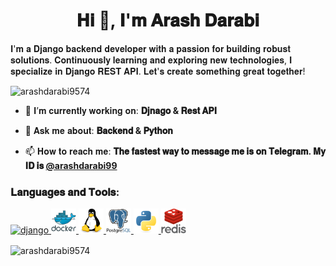 <h1 align="center">𝐇𝐢 👋, 𝐈'𝐦 𝐀𝐫𝐚𝐬𝐡 𝐃𝐚𝐫𝐚𝐛𝐢</h1>
<p align="left">𝐈'𝐦 𝐚 𝐃𝐣𝐚𝐧𝐠𝐨 𝐛𝐚𝐜𝐤𝐞𝐧𝐝 𝐝𝐞𝐯𝐞𝐥𝐨𝐩𝐞𝐫 𝐰𝐢𝐭𝐡 𝐚 𝐩𝐚𝐬𝐬𝐢𝐨𝐧 𝐟𝐨𝐫 𝐛𝐮𝐢𝐥𝐝𝐢𝐧𝐠 𝐫𝐨𝐛𝐮𝐬𝐭 𝐬𝐨𝐥𝐮𝐭𝐢𝐨𝐧𝐬. 𝐂𝐨𝐧𝐭𝐢𝐧𝐮𝐨𝐮𝐬𝐥𝐲 𝐥𝐞𝐚𝐫𝐧𝐢𝐧𝐠 𝐚𝐧𝐝 𝐞𝐱𝐩𝐥𝐨𝐫𝐢𝐧𝐠 𝐧𝐞𝐰 𝐭𝐞𝐜𝐡𝐧𝐨𝐥𝐨𝐠𝐢𝐞𝐬, 𝐈 𝐬𝐩𝐞𝐜𝐢𝐚𝐥𝐢𝐳𝐞 𝐢𝐧 𝐃𝐣𝐚𝐧𝐠𝐨 𝐑𝐄𝐒𝐓 𝐀𝐏𝐈. 𝐋𝐞𝐭'𝐬 𝐜𝐫𝐞𝐚𝐭𝐞 𝐬𝐨𝐦𝐞𝐭𝐡𝐢𝐧𝐠 𝐠𝐫𝐞𝐚𝐭 𝐭𝐨𝐠𝐞𝐭𝐡𝐞𝐫!
</p>
<p align="left"> <img src="https://komarev.com/ghpvc/?username=arashdarabi9574&label=Profile%20views&color=0e75b6&style=flat" alt="arashdarabi9574" /> </p>

- 🔭 𝐈’𝐦 𝐜𝐮𝐫𝐫𝐞𝐧𝐭𝐥𝐲 𝐰𝐨𝐫𝐤𝐢𝐧𝐠 𝐨𝐧: **𝐃𝐣𝐧𝐚𝐠𝐨 & 𝐑𝐞𝐬𝐭 𝐀𝐏𝐈**

- 💬 𝐀𝐬𝐤 𝐦𝐞 𝐚𝐛𝐨𝐮𝐭: **𝐁𝐚𝐜𝐤𝐞𝐧𝐝 & 𝐏𝐲𝐭𝐡𝐨𝐧**

- 📫 𝐇𝐨𝐰 𝐭𝐨 𝐫𝐞𝐚𝐜𝐡 𝐦𝐞: **𝐓𝐡𝐞 𝐟𝐚𝐬𝐭𝐞𝐬𝐭 𝐰𝐚𝐲 𝐭𝐨 𝐦𝐞𝐬𝐬𝐚𝐠𝐞 𝐦𝐞 𝐢𝐬 𝐨𝐧 𝐓𝐞𝐥𝐞𝐠𝐫𝐚𝐦. 𝐌𝐲 𝐈𝐃 𝐢𝐬 [@arashdarabi99](https://t.me/arashdarabi99)**

<p align="left">
</p>

<h3 align="left">𝐋𝐚𝐧𝐠𝐮𝐚𝐠𝐞𝐬 𝐚𝐧𝐝 𝐓𝐨𝐨𝐥𝐬: </h3>
<p align="left"> <a href="https://www.djangoproject.com/" target="_blank" rel="noreferrer"> <img src="https://cdn.worldvectorlogo.com/logos/django.svg" alt="django" width="40" height="40"/> </a> 
<a href="https://www.docker.com/" target="_blank" rel="noreferrer"> <img src="https://raw.githubusercontent.com/devicons/devicon/master/icons/docker/docker-original-wordmark.svg" alt="docker" width="40" height="40"/> </a> <a href="https://www.linux.org/" target="_blank" rel="noreferrer"> <img src="https://raw.githubusercontent.com/devicons/devicon/master/icons/linux/linux-original.svg" alt="linux" width="40" height="40"/> </a> <a href="https://www.postgresql.org" target="_blank" rel="noreferrer"> <img src="https://raw.githubusercontent.com/devicons/devicon/master/icons/postgresql/postgresql-original-wordmark.svg" alt="postgresql" width="40" height="40"/> </a> <a href="https://www.python.org" target="_blank" rel="noreferrer"> <img src="https://raw.githubusercontent.com/devicons/devicon/master/icons/python/python-original.svg" alt="python" width="40" height="40"/> </a> <a href="https://redis.io" target="_blank" rel="noreferrer"> <img src="https://raw.githubusercontent.com/devicons/devicon/master/icons/redis/redis-original-wordmark.svg" alt="redis" width="40" height="40"/> </a> </p>




 <p><img align="center" src="https://github-readme-streak-stats.herokuapp.com/?user=arashdarabi9574&" alt="arashdarabi9574" /></p>
